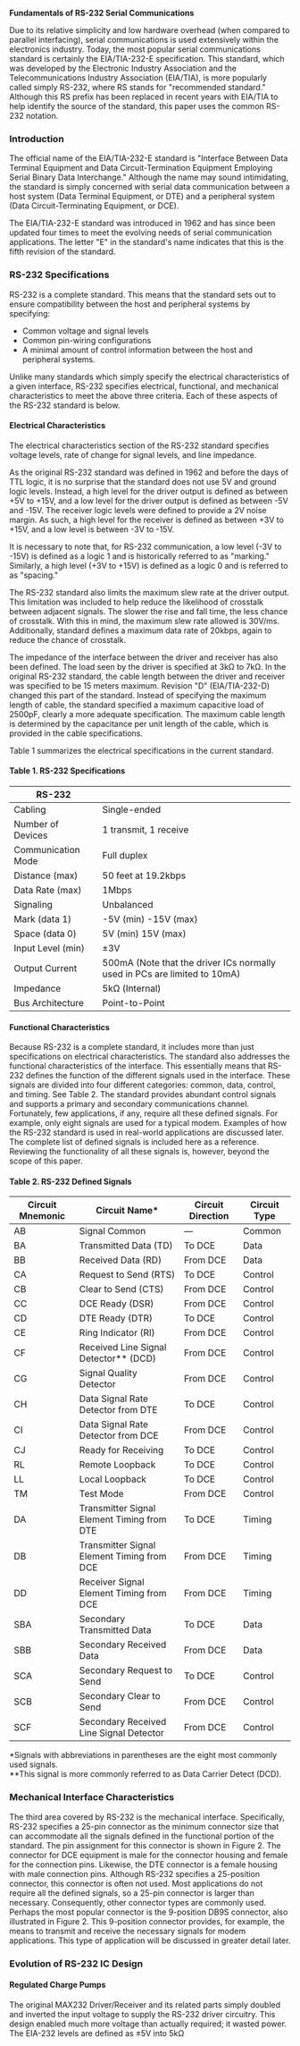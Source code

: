 **Fundamentals of RS-232 Serial Communications**

Due to its relative simplicity and low hardware overhead (when compared to parallel interfacing), serial communications is used extensively within the electronics industry. 
Today, the most popular serial communications standard is certainly the EIA/TIA-232-E specification. 
This standard, which was developed by the Electronic Industry Association and the Telecommunications Industry Association (EIA/TIA), is more popularly called simply RS-232, 
where RS stands for "recommended standard." Although this RS prefix has been replaced in recent years with EIA/TIA to help identify the source of the standard, this paper uses the common RS-232 notation.

### Introduction

The official name of the EIA/TIA-232-E standard is "Interface Between Data Terminal Equipment and Data Circuit-Termination Equipment Employing Serial Binary Data Interchange." 
Although the name may sound intimidating, the standard is simply concerned with serial data communication between a host system (Data Terminal Equipment, or DTE) and a peripheral system (Data Circuit-Terminating Equipment, or DCE).

The EIA/TIA-232-E standard was introduced in 1962 and has since been updated four times to meet the evolving needs of serial communication applications. 
The letter "E" in the standard's name indicates that this is the fifth revision of the standard.

### RS-232 Specifications

RS-232 is a complete standard. This means that the standard sets out to ensure compatibility between the host and peripheral systems by specifying:

- Common voltage and signal levels
- Common pin-wiring configurations
- A minimal amount of control information between the host and peripheral systems.

Unlike many standards which simply specify the electrical characteristics of a given interface, RS-232 specifies electrical, functional, and mechanical characteristics to meet the above three criteria. 
Each of these aspects of the RS-232 standard is below.

#### Electrical Characteristics

The electrical characteristics section of the RS-232 standard specifies voltage levels, rate of change for signal levels, and line impedance.

As the original RS-232 standard was defined in 1962 and before the days of TTL logic, it is no surprise that the standard does not use 5V and ground logic levels. 
Instead, a high level for the driver output is defined as between +5V to +15V, and a low level for the driver output is defined as between -5V and -15V. 
The receiver logic levels were defined to provide a 2V noise margin. As such, a high level for the receiver is defined as between +3V to +15V, and a low level is between -3V to -15V. 

It is necessary to note that, for RS-232 communication, a low level (-3V to -15V) is defined as a logic 1 and is historically referred to as "marking." 
Similarly, a high level (+3V to +15V) is defined as a logic 0 and is referred to as "spacing."



The RS-232 standard also limits the maximum slew rate at the driver output. This limitation was included to help reduce the likelihood of crosstalk between adjacent signals. 
The slower the rise and fall time, the less chance of crosstalk. With this in mind, the maximum slew rate allowed is 30V/ms. Additionally, standard defines a maximum data rate of 20kbps, again to reduce the chance of crosstalk.

The impedance of the interface between the driver and receiver has also been defined. The load seen by the driver is specified at 3kΩ to 7kΩ. 
In the original RS-232 standard, the cable length between the driver and receiver was specified to be 15 meters maximum. Revision "D" (EIA/TIA-232-D) changed this part of the standard. 
Instead of specifying the maximum length of cable, the standard specified a maximum capacitive load of 2500pF, clearly a more adequate specification. 
The maximum cable length is determined by the capacitance per unit length of the cable, which is provided in the cable specifications.

Table 1 summarizes the electrical specifications in the current standard.

#### Table 1. RS-232 Specifications

| RS-232 |                             |
|--------|-----------------------------|
| Cabling | Single-ended |
| Number of Devices | 1 transmit, 1 receive |
| Communication Mode | Full duplex |
| Distance (max) | 50 feet at 19.2kbps |
| Data Rate (max) | 1Mbps |
| Signaling | Unbalanced |
| Mark (data 1) | -5V (min) -15V (max) |
| Space (data 0) | 5V (min) 15V (max) |
| Input Level (min) | ±3V |
| Output Current | 500mA (Note that the driver ICs normally used in PCs are limited to 10mA) |
| Impedance | 5kΩ (Internal) |
| Bus Architecture | Point-to-Point |

#### Functional Characteristics

Because RS-232 is a complete standard, it includes more than just specifications on electrical characteristics. 
The standard also addresses the functional characteristics of the interface. This essentially means that RS-232 defines the function of the different signals used in the interface. 
These signals are divided into four different categories: common, data, control, and timing. 
See Table 2. The standard provides abundant control signals and supports a primary and secondary communications channel. 
Fortunately, few applications, if any, require all these defined signals. For example, only eight signals are used for a typical modem. 
Examples of how the RS-232 standard is used in real-world applications are discussed later. The complete list of defined signals is included here as a reference. 
Reviewing the functionality of all these signals is, however, beyond the scope of this paper.

#### Table 2. RS-232 Defined Signals

| Circuit Mnemonic | Circuit Name* | Circuit Direction | Circuit Type |
|------------------|---------------|-------------------|--------------|
| AB | Signal Common | — | Common |
| BA | Transmitted Data (TD) | To DCE | Data |
| BB | Received Data (RD) | From DCE | Data |
| CA | Request to Send (RTS) | To DCE | Control |
| CB | Clear to Send (CTS) | From DCE | Control |
| CC | DCE Ready (DSR) | From DCE | Control |
| CD | DTE Ready (DTR) | To DCE | Control |
| CE | Ring Indicator (RI) | From DCE | Control |
| CF | Received Line Signal Detector** (DCD) | From DCE | Control |
| CG | Signal Quality Detector | From DCE | Control |
| CH | Data Signal Rate Detector from DTE | To DCE | Control |
| CI | Data Signal Rate Detector from DCE | From DCE | Control |
| CJ | Ready for Receiving | To DCE | Control |
| RL | Remote Loopback | To DCE | Control |
| LL | Local Loopback | To DCE | Control |
| TM | Test Mode | From DCE | Control |
| DA | Transmitter Signal Element Timing from DTE | To DCE | Timing |
| DB | Transmitter Signal Element Timing from DCE | From DCE | Timing |
| DD | Receiver Signal Element Timing from DCE | From DCE | Timing |
| SBA | Secondary Transmitted Data | To DCE | Data |
| SBB | Secondary Received Data | From DCE | Data |
| SCA | Secondary Request to Send | To DCE | Control |
| SCB | Secondary Clear to Send | From DCE | Control |
| SCF | Secondary Received Line Signal Detector | From DCE | Control |

*Signals with abbreviations in parentheses are the eight most commonly used signals.  
**This signal is more commonly referred to as Data Carrier Detect (DCD).

### Mechanical Interface Characteristics

The third area covered by RS-232 is the mechanical interface. Specifically, RS-232 specifies a 25-pin connector as the minimum connector size that can accommodate all the signals defined in the functional portion of the standard. 
The pin assignment for this connector is shown in Figure 2. The connector for DCE equipment is male for the connector housing and female for the connection pins. Likewise, the DTE connector is a female housing with male connection pins. Although RS-232 specifies a 25-position connector, this connector is often not used. Most applications do not require all the defined signals, so a 25-pin connector is larger than necessary. Consequently, other connector types are commonly used. Perhaps the most popular connector is the 9-position DB9S connector, also illustrated in Figure 2. This 9-position connector provides, for example, the means to transmit and receive the necessary signals for modem applications. This type of application will be discussed in greater detail later.

### Evolution of RS-232 IC Design

#### Regulated Charge Pumps

The original MAX232 Driver/Receiver and its related parts simply doubled and inverted the input voltage to supply the RS-232 driver circuitry. 
This design enabled much more voltage than actually required; it wasted power. The EIA-232 levels are defined as ±5V into 5kΩ

